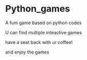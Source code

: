 # Python_games
A fum game based on python codes

U can find multiple inteactive games

have a seat back with ur coffee!

and enjoy the games
